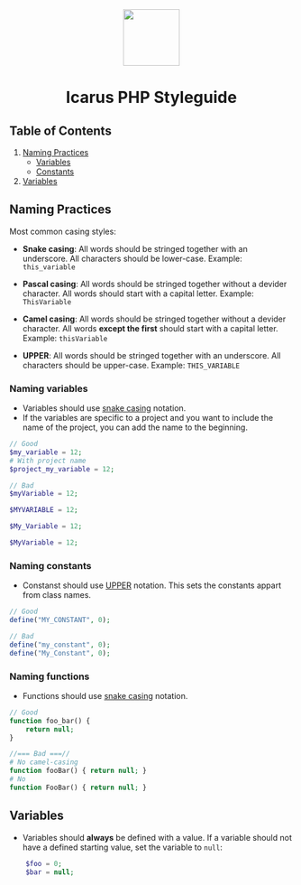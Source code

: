 <div align="center">
    <img src="http://icarusws.nl/js-content/resources/logo_geen_background.png" height="100px">
    <h1>Icarus PHP Styleguide</h1>
</div>

## Table of Contents
1. [Naming Practices](#naming-practices)
    - [Variables](#naming-variables)
    - [Constants](#naming-constants)
2. [Variables](#variables)

## Naming Practices
Most common casing styles:
- <span id="snake">**Snake casing**</span>: All words should be stringed together with an underscore. All characters should be lower-case. Example: ```this_variable```

- <span id="pascal">**Pascal casing**</span>: All words should be stringed together without a devider character. All words should start with a capital letter. Example: ```ThisVariable```

- <span id="camel">**Camel casing**</span>: All words should be stringed together without a devider character. All words **except the first** should start with a capital letter. Example: ```thisVariable```
- <span id="upper">**UPPER**</span>: All words should be stringed together with an underscore. All characters should be upper-case. Example: ```THIS_VARIABLE```
### Naming variables
- Variables should use [snake casing](#snake) notation.
- If the variables are specific to a project and you want to include the name of the project, you can add the name to the beginning.
```php
// Good
$my_variable = 12;
# With project name
$project_my_variable = 12;

// Bad
$myVariable = 12;

$MYVARIABLE = 12;

$My_Variable = 12;

$MyVariable = 12;
```

### Naming constants
- Constanst should use [UPPER](#upper) notation. This sets the constants appart from class names.
```php
// Good
define("MY_CONSTANT", 0);

// Bad
define("my_constant", 0);
define("My_Constant", 0);
```

### Naming functions
- Functions should use [snake casing](#snake) notation.
```php
// Good
function foo_bar() {
    return null;
}

//=== Bad ===//
# No camel-casing
function fooBar() { return null; }
# No 
function FooBar() { return null; }
```

## Variables
- Variables should **always** be defined with a value. If a variable should not have a defined starting value, set the variable to ```null```: 
```php
    $foo = 0;
    $bar = null;
```
